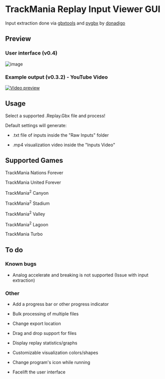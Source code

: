 # TrackMania Replay Input Viewer GUI

Input extraction done via [gbxtools](https://github.com/donadigo/gbxtools) and [pygbx](https://github.com/donadigo/pygbx) by [donadigo](https://github.com/donadigo)


## Preview
### User interface (v0.4)
![image](https://user-images.githubusercontent.com/32379779/120962539-c5fe9000-c714-11eb-9544-452e4b565afa.png)



### Example output (v0.3.2) - YouTube Video
[![Video preview](http://img.youtube.com/vi/o6gHC0RtKFc/0.jpg)](http://www.youtube.com/watch?v=o6gHC0RtKFc "(Replay Inputs) TrackMania Turbo #056 riolu 00'30''34 Replay")

## Usage

Select a supported .Replay.Gbx file and process!

Default settings will generate:

- .txt file of inputs inside the "Raw Inputs" folder

- .mp4 visualization video inside the "Inputs Video"


## Supported Games

TrackMania Nations Forever

TrackMania United Forever

TrackMania<sup>2</sup> Canyon

TrackMania<sup>2</sup> Stadium

TrackMania<sup>2</sup> Valley

TrackMania<sup>2</sup> Lagoon

TrackMania Turbo

## To do

### Known bugs

- Analog accelerate and breaking is not supported (Issue with input extraction)

### Other

- Add a progress bar or other progress indicator

- Bulk processing of multiple files

- Change export location

- Drag and drop support for files

- Display replay statistics/graphs

- Customizable visualization colors/shapes

- Change program's icon while running

- Facelift the user interface
